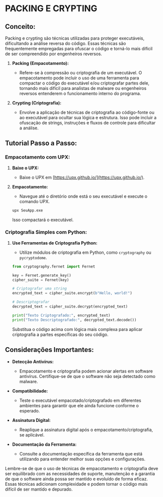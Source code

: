 # PACKING E CRYPTING
## Conceito:
Packing e crypting são técnicas utilizadas para proteger executáveis, dificultando a análise reversa do código. Essas técnicas são frequentemente empregadas para ofuscar o código e torná-lo mais difícil de ser compreendido por engenheiros reversos.

1. **Packing (Empacotamento):**
   - Refere-se à compressão ou criptografia de um executável. O empacotamento pode incluir o uso de uma ferramenta para compactar o código do executável e/ou criptografar partes dele, tornando mais difícil para analistas de malware ou engenheiros reversos entenderem o funcionamento interno do programa.

2. **Crypting (Criptografia):**
   - Envolve a aplicação de técnicas de criptografia ao código-fonte ou ao executável para ocultar sua lógica e estrutura. Isso pode incluir a ofuscação de strings, instruções e fluxos de controle para dificultar a análise.

## Tutorial Passo a Passo:
### Empacotamento com UPX:
1. **Baixe o UPX:**
   - Baixe o UPX em [https://upx.github.io/](https://upx.github.io/).

2. **Empacotamento:**
   - Navegue até o diretório onde está o seu executável e execute o comando UPX.

   ```bash
   upx SeuApp.exe
   ```

   Isso compactará o executável.

### Criptografia Simples com Python:
1. **Use Ferramentas de Criptografia Python:**
   - Utilize módulos de criptografia em Python, como `cryptography` ou `pycryptodome`.

   ```python
   from cryptography.fernet import Fernet

   key = Fernet.generate_key()
   cipher_suite = Fernet(key)

   # Criptografar uma string
   encrypted_text = cipher_suite.encrypt(b"Hello, world!")

   # Descriptografar
   decrypted_text = cipher_suite.decrypt(encrypted_text)

   print("Texto Criptografado:", encrypted_text)
   print("Texto Descriptografado:", decrypted_text.decode())
   ```

   Substitua o código acima com lógica mais complexa para aplicar criptografia a partes específicas do seu código.

## Considerações Importantes:
- **Detecção Antivírus:**
  - Empacotamento e criptografia podem acionar alertas em software antivírus. Certifique-se de que o software não seja detectado como malware.

- **Compatibilidade:**
  - Teste o executável empacotado/criptografado em diferentes ambientes para garantir que ele ainda funcione conforme o esperado.

- **Assinatura Digital:**
  - Reaplique a assinatura digital após o empacotamento/criptografia, se aplicável.

- **Documentação da Ferramenta:**
  - Consulte a documentação específica da ferramenta que está utilizando para entender melhor suas opções e configurações.

Lembre-se de que o uso de técnicas de empacotamento e criptografia deve ser equilibrado com as necessidades de suporte, manutenção e a garantia de que o software ainda possa ser mantido e evoluído de forma eficaz. Essas técnicas adicionam complexidade e podem tornar o código mais difícil de ser mantido e depurado.